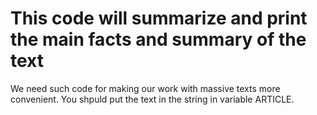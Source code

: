 # This code will summarize and print the main facts and summary of the text
We need such code for making our work with massive texts more convenient.
You shpuld put the text in the string in variable ARTICLE.
